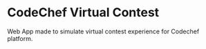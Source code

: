 # CodeChef Virtual Contest

Web App made to simulate virtual contest experience for Codechef platform.

